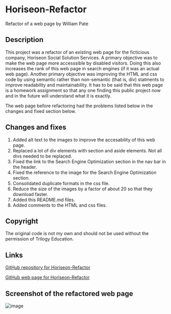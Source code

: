 # Horiseon-Refactor
Refactor of a web page by William Pate

## Description
This project was a refactor of an existing web page for the ficticious company, Horiseon Social Solution Services. A primary objective was to make the web page more accesssible by disabled visitors. Doing this also increases the rank of this web page in search engines (if it was an actual web page). Another primary objective was improving the HTML and css code by using semantic rather than non-semantic (that is, div) statments to improve readability and maintainability. It has to be said that this web page is a homework assignment so that any one finding this public project now and in the future will understand what it is exactly.

The web page before refactoring had the problems listed below in the changes and fixed section below.

## Changes and fixes
1. Added alt text to the images to improve the accesability of this web page.
2. Replaced a lot of div elements with section and aside elements. Not all divs needed to be replaced.
2. Fixed the link to the Search Engine Optimization section in the nav bar in the header.
3. Fixed the reference to the image for the Search Engine Optimization section.
4. Consolidated duplicate formats in the css file.
5. Reduce the size of the images by a factor of about 20 so that they download faster.
6. Added this README.md files.
7. Added comments to the HTML and css files.

## Copyright
The original code is not my own and should not be used without the permission of Trilogy Education. 

## Links
[GitHub repository for Horiseon-Refactor](https://github.com/minprocess/Horiseon-Refactor)

[GitHub web page for Horiseon-Refactor](https://minprocess.github.io/Horiseon-Refactor/)

## Screenshot of the refactored web page
![image](https://github.com/minprocess/Horiseon-Refactor/blob/main/assets/images/screencapture-minprocess-github-io-Horiseon-Refactor.png?raw=true)
